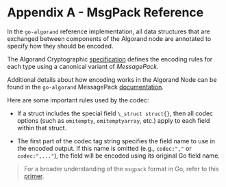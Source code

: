 # Appendix A - MsgPack Reference

In the `go-algorand` reference implementation, all data structures that are exchanged
between components of the Algorand node are annotated to specify how they should
be encoded.

The Algorand Cryptographic [specification](../../crypto/crypto-representation.md) defines
the encoding rules for each type using a canonical variant of _MessagePack_.

Additional details about how encoding works in the Algorand Node can be found in
the `go-algorand` MessagePack [documentation](https://github.com/algorand/go-algorand/blob/b6e5bcadf0ad3861d4805c51cbf3f695c38a93b7/docs/messagepack.md).

Here are some important rules used by the codec:

- If a struct includes the special field `\_struct struct{}`, then all codec options
(such as `omitempty`, `omitemptyarray`, etc.) apply to each field within that struct.

- The first part of the codec tag string specifies the field name to use in the encoded
output. If this name is omitted (e.g., `codec:","` or `codec:",..."`), the field
will be encoded using its original Go field name.

> For a broader understanding of the `msgpack` format in Go, refer to this [primer](https://ugorji.net/blog/go-codec-primer).
